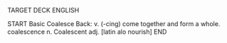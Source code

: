 TARGET DECK
ENGLISH

START
Basic
Coalesce
Back: v. (-cing) come together and form a whole.  coalescence n. Coalescent adj. [latin alo nourish]
END
